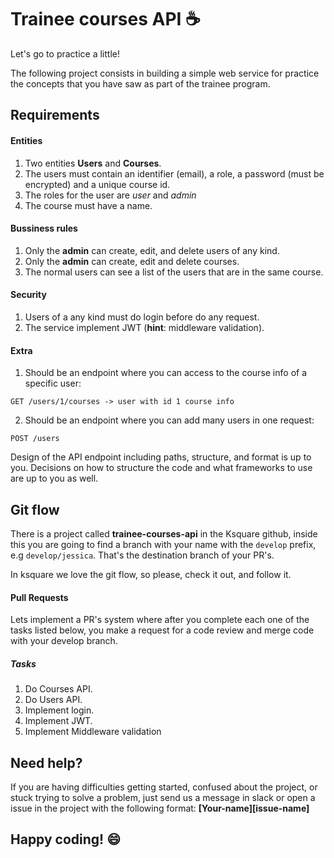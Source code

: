 # Trainee courses API  :coffee:

Let's go to practice a little!

The following project consists in building a simple web service for practice the concepts that you have saw as part of the trainee program.

## Requirements

#### Entities

1. Two entities **Users** and **Courses**.
2. The users must contain an identifier (email), a role, a password (must be encrypted) and a unique course id.
3. The roles for the user are _user_ and _admin_
4. The course must have a name.

#### Bussiness rules

1. Only the **admin** can create, edit, and delete users of any kind.
2. Only the **admin** can create, edit and delete courses.
3. The normal users can see a list of the users that are in the same course.

#### Security

1. Users of a any kind must do login before do any request.
2. The service implement JWT (**hint**: middleware validation).

#### Extra

1. Should be an endpoint where you can access to the course info of a specific user:

```
GET /users/1/courses -> user with id 1 course info
```

2. Should be an endpoint where you can add many users in one request:

```
POST /users
```

Design of the API endpoint including paths, structure, and format is up to you. Decisions on how to structure the code and what frameworks to use are up to you as well.

## Git flow

There is a project called **trainee-courses-api** in the Ksquare github, inside this you are going to find a branch with your name with the `develop` prefix, e.g `develop/jessica`. That's the destination branch of your PR's.

In ksquare we love the git flow, so please, check it out, and follow it.

#### Pull Requests

Lets implement a PR's system where after you complete each one of the tasks listed below, you make a request for a code review and merge code with your develop branch.

##### Tasks

1. Do Courses API.
2. Do Users API.
3. Implement login.
4. Implement JWT.
5. Implement Middleware validation

## Need help?

If you are having difficulties getting started, confused about the project, or stuck trying to solve a problem, just send us a message in slack or open a issue in the project with the following format: **[Your-name][issue-name]**

## Happy coding! :smile:
